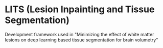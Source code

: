 # LITS (Lesion Inpainting and Tissue Segmentation)
Development framework used in "Minimizing the effect of white matter lesions on deep learning based tissue segmentation for brain volumetry"
